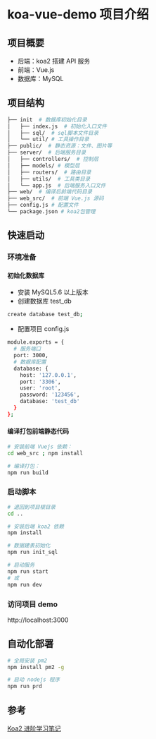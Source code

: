 # koa-vue-demo 项目介绍

## 项目概要

- 后端：koa2 搭建 API 服务
- 前端：Vue.js
- 数据库：MySQL

## 项目结构

```sh
├── init  # 数据库初始化目录
│   ├── index.js  # 初始化入口文件
│   ├── sql/  # sql脚本文件目录
│   └── util/ # 工具操作目录
├── public/  # 静态资源：文件、图片等
├── server/  # 后端服务目录
│   ├── controllers/  # 控制层
│   ├── models/ # 模型层
│   ├── routers/  # 路由目录
│   ├── utils/  # 工具类目录
│   └── app.js  # 后端服务入口文件
├── web/  # 编译后前端代码目录
├── web_src/  # 前端 Vue.js 源码
├── config.js # 配置文件
└── package.json # koa2包管理
```

## 快速启动

### 环境准备

#### 初始化数据库

- 安装 MySQL5.6 以上版本
- 创建数据库 test_db

```sh
create database test_db;
```

- 配置项目 config.js

```sh
module.exports = {
  # 服务端口
  port: 3000,
  # 数据库配置
  database: {
    host: '127.0.0.1',
    port: '3306',
    user: 'root',
    password: '123456',
    database: 'test_db'
  }
};

```

#### 编译打包前端静态代码

```sh
# 安装前端 Vuejs 依赖：
cd web_src ; npm install

# 编译打包：
npm run build
```

### 启动脚本

```sh
# 退回到项目根目录
cd ..

# 安装后端 koa2 依赖
npm install

# 数据建表初始化
npm run init_sql

# 启动服务
npm run start
# 或
npm run dev
```

### 访问项目 demo

http://localhost:3000

## 自动化部署

```sh
# 全局安装 pm2
npm install pm2 -g

# 启动 nodejs 程序
npm run prd
```

## 参考

[Koa2 进阶学习笔记](https://github.com/chenshenhai/koa2-note)
